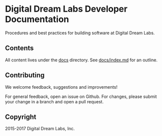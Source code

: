 # Digital Dream Labs Developer Documentation

Procedures and best practices for building software at Digital Dream Labs.

## Contents

All content lives under the [docs](docs) directory. See [docs/index.md](docs/index.md)
for an outline.

## Contributing

We welcome feedback, suggestions and improvements!

For general feedback, open an issue on Github.
For changes, please submit your change in a branch and open a pull request. 

## Copyright

2015-2017 Digital Dream Labs, Inc.
